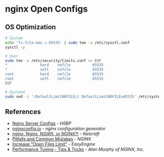 # nginx Open Configs

## OS Optimization

```bash
# System
echo 'fs.file-max = 65535' | sudo tee -a /etc/sysctl.conf
sysctl -p

# User
sudo tee -a /etc/security/limits.conf << EOF
*               hard    nofile          65535
*               soft    nofile          65535
root            hard    nofile          65535
root            soft    nofile          65535
EOF

# Systemd
sudo sed -i '/DefaultLimitNOFILE/c DefaultLimitNOFILE=65535' /etc/systemd/*.conf
```

## References

- [Nginx Server Configs](https://github.com/h5bp/server-configs-nginx) - *H5BP*
- [nginxconfig.io](https://nginxconfig.io/) - *nginx configuration generator*
- [nginx, Nginx, NGiИX, or NGINX?!](https://news.netcraft.com/archives/2018/02/20/nginx-nginx-nginx-or-nginx.html) - *Netcraft*
- [Pitfalls and Common Mistakes](https://www.nginx.com/resources/wiki/start/topics/tutorials/config_pitfalls/) - *NGINX*
- [Increase "Open Files Limit"](https://easyengine.io/tutorials/linux/increase-open-files-limit/) - *EasyEngine*
- [Performance Tuning - Tips & Tricks](https://www.nginx.com/blog/performance-tuning-tips-tricks/) - *Alan Murphy of NGINX, Inc.*
